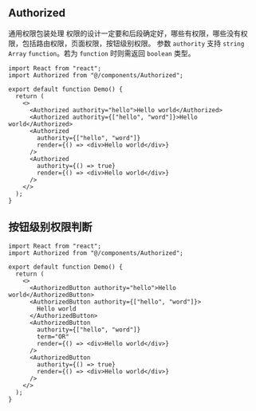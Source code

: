 ## Authorized

通用权限包装处理
权限的设计一定要和后段确定好，哪些有权限，哪些没有权限，包括路由权限，页面权限，按钮级别权限。
参数 `authority` 支持 `string` `Array` `function`。若为 `function` 时则需返回 `boolean` 类型。

```tsx | pure
import React from "react";
import Authorized from "@/components/Authorized";

export default function Demo() {
  return (
    <>
      <Authorized authority="hello">Hello world</Authorized>
      <Authorized authority={["hello", "word"]}>Hello world</Authorized>
      <Authorized
        authority={["hello", "word"]}
        render={() => <div>Hello world</div>}
      />
      <Authorized
        authority={() => true}
        render={() => <div>Hello world</div>}
      />
    </>
  );
}
```

## 按钮级别权限判断

```tsx | pure
import React from "react";
import Authorized from "@/components/Authorized";

export default function Demo() {
  return (
    <>
      <AuthorizedButton authority="hello">Hello world</AuthorizedButton>
      <AuthorizedButton authority={["hello", "word"]}>
        Hello world
      </AuthorizedButton>
      <AuthorizedButton
        authority={["hello", "word"]}
        term="OR"
        render={() => <div>Hello world</div>}
      />
      <AuthorizedButton
        authority={() => true}
        render={() => <div>Hello world</div>}
      />
    </>
  );
}
```
